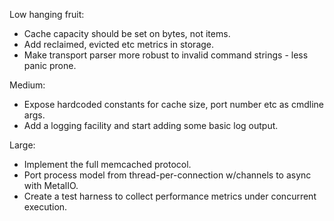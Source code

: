 Low hanging fruit:

* Cache capacity should be set on bytes, not items.
* Add reclaimed, evicted etc metrics in storage.
* Make transport parser more robust to invalid command strings - less panic prone.

Medium:

* Expose hardcoded constants for cache size, port number etc as cmdline args.
* Add a logging facility and start adding some basic log output.

Large:

* Implement the full memcached protocol.
* Port process model from thread-per-connection w/channels to async with MetalIO.
* Create a test harness to collect performance metrics under concurrent execution.

